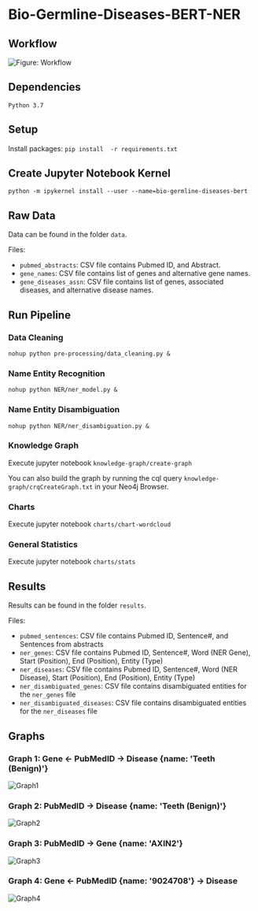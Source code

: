 # Bio-Germline-Diseases-BERT-NER

## Workflow

![Figure: Workflow](images/workflow.png "Workflow")


## Dependencies

`Python 3.7`

## Setup

Install packages: `pip install  -r requirements.txt`

## Create Jupyter Notebook Kernel

`python -m ipykernel install --user --name=bio-germline-diseases-bert`

## Raw Data

Data can be found in the folder `data`.

Files:

+ `pubmed_abstracts`: CSV file contains Pubmed ID, and Abstract.
+ `gene_names`: CSV file contains list of genes and alternative gene names.
+ `gene_diseases_assn`: CSV file contains list of genes, associated diseases, and alternative disease names.

## Run Pipeline

### Data Cleaning

`nohup python pre-processing/data_cleaning.py &`

### Name Entity Recognition

`nohup python NER/ner_model.py &`

### Name Entity Disambiguation

`nohup python NER/ner_disambiguation.py &`

### Knowledge Graph

Execute jupyter notebook `knowledge-graph/create-graph`

You can also build the graph by running the cql query `knowledge-graph/crqCreateGraph.txt` in your Neo4j Browser.

### Charts

Execute jupyter notebook `charts/chart-wordcloud`

### General Statistics

Execute jupyter notebook `charts/stats`

## Results

Results can be found in the folder `results`.

Files:

+ `pubmed_sentences`: CSV file contains Pubmed ID, Sentence#, and Sentences from abstracts
+ `ner_genes`: CSV file contains Pubmed ID, Sentence#, Word (NER Gene), Start (Position), End (Position), Entity (Type)
+ `ner_diseases`: CSV file contains Pubmed ID, Sentence#, Word (NER Disease), Start (Position), End (Position), Entity (Type)
+ `ner_disambiguated_genes`: CSV file contains disambiguated entities for the `ner_genes` file
+ `ner_disambiguated_diseases`: CSV file contains disambiguated entities for the `ner_diseases` file


## Graphs

### Graph 1: Gene <- PubMedID -> Disease {name: 'Teeth (Benign)'}

![Graph1](images/graph1.png "Graph1")

### Graph 2: PubMedID -> Disease {name: 'Teeth (Benign)'}

![Graph2](images/graph2.png "Graph2")


### Graph 3: PubMedID -> Gene {name: 'AXIN2'}

![Graph3](images/graph3.png "Graph3")

### Graph 4: Gene <- PubMedID {name: '9024708'} -> Disease

![Graph4](images/graph4.png "Graph4")
